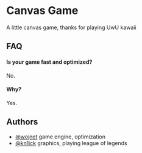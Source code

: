 # Canvas Game

A little canvas game, thanks for playing UwU kawaii
## FAQ

#### Is your game fast and optimized?

No.

#### Why?

Yes.


## Authors

- [@wojnet](https://www.github.com/wojnet) game engine, optimization
- [@kn1jck](https://www.github.com/kn1jck) graphics, playing league of legends